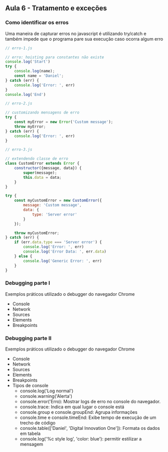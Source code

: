 ## Aula 6 - Tratamento e exceções

### Como identificar os erros

Uma maneira de capturar erros no javascript é utilizando try/catch e também impede que o programa pare sua execução caso
ocorra algum erro

```javascript
// erro-1.js

// erro: hoisting para constantes não existe
console.log('Start')
try {
    console.log(name);
    const name = 'Daniel';
} catch (err) {
    console.log('Error: ', err)
}
console.log('End')
```

```javascript
// erro-2.js

// customizando mensagens de erro
try {
    const myError = new Error('Custom message');
    throw myError;
} catch (err) {
    console.log('Error: ', err)
}

```

```javascript
// erro-3.js

// extendendo classe de erro
class CustomError extends Error {
    constructor({message, data}) {
        super(message);
        this.data = data;
    }
}

try {
    const myCustomError = new CustomError({
        message: 'Custom message',
        data: {
            type: 'Server error'
        }
    });

    throw myCustomError;
} catch (err) {
    if (err.data.type === 'Server error') {
        console.log('Error: ', err)
        console.log('Error Data: ', err.data)
    } else {
        console.log('Generic Error: ', err)
    }
}
```

### Debugging parte I

Exemplos práticos utilizado o debugger do navegador Chrome

- Console
- Network
- Sources
- Elements
- Breakpoints

### Debugging parte II

Exemplos práticos utilizado o debugger do navegador Chrome

- Console
- Network
- Sources
- Elements
- Breakpoints
- Tipos de console
    - console.log('Log normal')
    - console.warning('Alerta')
    - console.error('Erro): Mostrar logs de erro no console do navegador.
    - console.trace: Indica em qual lugar o console está
    - console.group e console.groupEnd: Agrupa informações
    - console.time e console.timeEnd: Exibe tempo de execução de um trecho de código
    - console.table(['Daniel', 'Digital Innovation One']): Formata os dados em tabela
    - console.log('%c style log', 'color: blue'): permitir estilizar a mensagem